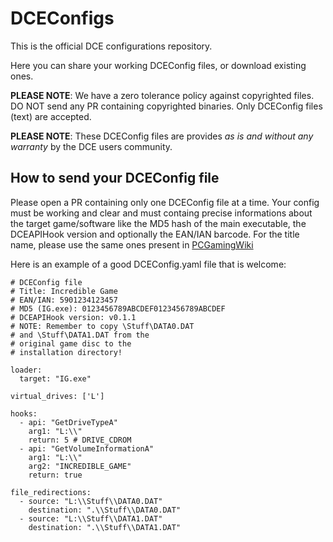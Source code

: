 # DCEConfigs

This is the official DCE configurations repository.

Here you can share your working DCEConfig files, or download existing ones.

**PLEASE NOTE**: We have a zero tolerance policy against copyrighted files. DO NOT send any PR containing copyrighted binaries. Only DCEConfig files (text) are accepted.

**PLEASE NOTE**: These DCEConfig files are provides *as is and without any warranty* by the DCE users community.

## How to send your DCEConfig file

Please open a PR containing only one DCEConfig file at a time. Your config must be working and clear and must containg precise informations about the target game/software like the MD5 hash of the main executable, the DCEAPIHook version and optionally the EAN/IAN barcode.
For the title name, please use the same ones present in [PCGamingWiki](https://www.pcgamingwiki.com/)

Here is an example of a good DCEConfig.yaml file that is welcome:

```
# DCEConfig file
# Title: Incredible Game
# EAN/IAN: 5901234123457
# MD5 (IG.exe): 0123456789ABCDEF0123456789ABCDEF
# DCEAPIHook version: v0.1.1
# NOTE: Remember to copy \Stuff\DATA0.DAT
# and \Stuff\DATA1.DAT from the
# original game disc to the 
# installation directory!

loader:
  target: "IG.exe" 

virtual_drives: ['L']

hooks:
  - api: "GetDriveTypeA"
    arg1: "L:\\"
    return: 5 # DRIVE_CDROM
  - api: "GetVolumeInformationA"
    arg1: "L:\\"
    arg2: "INCREDIBLE_GAME"
    return: true

file_redirections:
  - source: "L:\\Stuff\\DATA0.DAT"
    destination: ".\\Stuff\\DATA0.DAT"
  - source: "L:\\Stuff\\DATA1.DAT"
    destination: ".\\Stuff\\DATA1.DAT"
```
